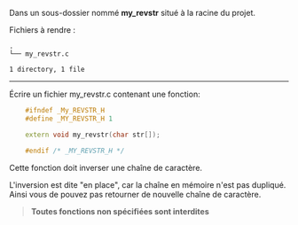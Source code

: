 Dans un sous-dossier nommé **my_revstr** situé à la racine du projet.

Fichiers à rendre :

```
.
└── my_revstr.c

1 directory, 1 file
```

---
Écrire un fichier my_revstr.c contenant une fonction:
```cpp
    #ifndef _My_REVSTR_H
    #define _MY_REVSTR_H 1

    extern void my_revstr(char str[]);

    #endif /* _MY_REVSTR_H */
```
Cette fonction doit inverser une chaîne de caractère.

L'inversion est dite "en place", car la chaîne en mémoire n'est pas dupliqué. Ainsi vous de pouvez pas retourner de nouvelle chaîne de caractère.

> **Toutes fonctions non spécifiées sont interdites**
